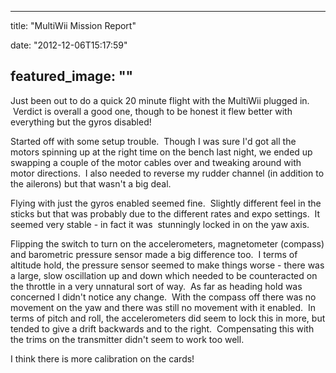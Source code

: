 
---
title: "MultiWii Mission Report"

date: "2012-12-06T15:17:59"

featured_image: ""
---


Just been out to do a quick 20 minute flight with the MultiWii plugged in.  Verdict is overall a good one, though to be honest it flew better with everything but the gyros disabled!

Started off with some setup trouble.  Though I was sure I'd got all the motors spinning up at the right time on the bench last night, we ended up swapping a couple of the motor cables over and tweaking around with motor directions.  I also needed to reverse my rudder channel (in addition to the ailerons) but that wasn't a big deal.

Flying with just the gyros enabled seemed fine.  Slightly different feel in the sticks but that was probably due to the different rates and expo settings.  It seemed very stable - in fact it was  stunningly locked in on the yaw axis.

Flipping the switch to turn on the accelerometers, magnetometer (compass) and barometric pressure sensor made a big difference too.  I terms of altitude hold, the pressure sensor seemed to make things worse - there was a large, slow oscillation up and down which needed to be counteracted on the throttle in a very unnatural sort of way.  As far as heading hold was concerned I didn't notice any change.  With the compass off there was no movement on the yaw and there was still no movement with it enabled.  In terms of pitch and roll, the accelerometers did seem to lock this in more, but tended to give a drift backwards and to the right.  Compensating this with the trims on the transmitter didn't seem to work too well.

I think there is more calibration on the cards!